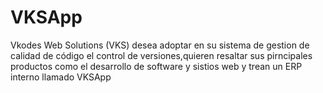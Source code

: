 # VKSApp
Vkodes Web Solutions (VKS) desea adoptar en su sistema de gestion de calidad de código el control de versiones,quieren resaltar sus pirncipales productos como el desarrollo de software y sistios web y trean un ERP interno llamado VKSApp

